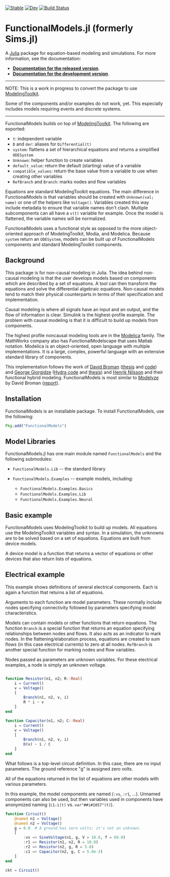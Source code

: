 
[![Stable](https://img.shields.io/badge/docs-stable-blue.svg)](https://tshort.github.io/FunctionalModels.jl/stable)
[![Dev](https://img.shields.io/badge/docs-dev-blue.svg)](https://tshort.github.io/FunctionalModels.jl/dev)
[![Build Status](https://github.com/tshort/FunctionalModels.jl/workflows/CI/badge.svg)](https://github.com/tshort/FunctionalModels.jl/actions)

FunctionalModels.jl (formerly Sims.jl)
=======

A [Julia](http://julialang.org) package for equation-based modeling
and simulations. For more information, see the documentation:

* **[Documentation for the released version](https://tshort.github.io/FunctionalModels.jl/stable)**.
* **[Documentation for the development version](https://tshort.github.io/FunctionalModels.jl/latest)**.

---

NOTE: This is a work in progress to convert the package to use [ModelingToolkit](https://mtk.sciml.ai/).

Some of the components and/or examples do not work, yet. This especially includes models requiring events and discrete systems.

---

FunctionalModels builds on top of [ModelingToolkit](https://mtk.sciml.ai/). The following
are exported:

* `t`: independent variable
* `D` and `der`: aliases for `Differential(t)`
* `system`: flattens a set of hierarchical equations and returns a simplified `ODESystem`
* `Unknown`: helper function to create variables
* `default_value`: return the default (starting) value of a variable
* `compatible_values`: return the base value from a variable to use when creating other variables
* `RefBranch` and `Branch`: marks nodes and flow variables

Equations are standard ModelingToolkit equations. The main difference in FunctionalModels is
that variables should be created with `Unknown(val; name)` or one of the helpers like `Voltage()`.
Variables created this way include metadata to ensure that variable names don't clash.
Multiple subcomponents can all have a `v(t)` variable for example.
Once the model is flattened, the variable names will be normalized.

FunctionalModels uses a functional style as opposed to the more object-oriented
approach of ModelingToolkit, Modia, and Modelica. Because `system`
return an `ODESystem`, models can be built up of FunctionalModels components and
standard ModelingToolkit components.


Background
----------

This package is for non-causal modeling in Julia. The idea behind
non-causal modeling is that the user develops models based on
components which are described by a set of equations. A tool can then
transform the equations and solve the differential algebraic
equations. Non-causal models tend to match their physical counterparts
in terms of their specification and implementation.

Causal modeling is where all signals have an input and an output, and
the flow of information is clear. Simulink is the highest-profile
example. The problem with causal modeling is that it is difficult to
build up models from components.

The highest profile noncausal modeling tools are in the
[Modelica](https://www.modelica.org/) family. The MathWorks company also has
FunctionalModelscape that uses Matlab notation. Modelica is an object-oriented,
open language with multiple implementations. It is a large, complex,
powerful language with an extensive standard library of components.

This implementation follows the work of
[David Broman](http://web.ict.kth.se/~dbro/)
([thesis](http://www.bromans.com/david/publ/thesis-2010-david-broman.pdf)
and [code](http://www.bromans.com/software/mkl/mkl-source-1.0.0.zip))
and [George Giorgidze](http://db.inf.uni-tuebingen.de/team/giorgidze)
([Hydra code](https://github.com/giorgidze/Hydra) and
[thesis](http://db.inf.uni-tuebingen.de/files/giorgidze/phd_thesis.pdf))
and [Henrik Nilsson](http://www.cs.nott.ac.uk/~nhn/) and their
functional hybrid modeling. FunctionalModels is most similar to
[Modelyze](https://github.com/david-broman/modelyze) by David Broman
([report](http://www.eecs.berkeley.edu/Pubs/TechRpts/2012/EECS-2012-173.pdf)).

    
Installation
------------

FunctionalModels is an installable package. To install FunctionalModels, use the following:

```julia
Pkg.add("FunctionalModels")
```

Model Libraries
---------------

FunctionalModels.jl has one main module named `FunctionalModels` and the following submodules:

* `FunctionalModels.Lib` -- the standard library

* `FunctionalModels.Examples` -- example models, including:
  * `FunctionalModels.Examples.Basics`
  * `FunctionalModels.Examples.Lib`
  * `FunctionalModels.Examples.Neural`

Basic example
-------------

FunctionalModels uses ModelingToolkit to build up models. All equations use the
ModelingToolkit variables and syntax.
In a simulation, the unknowns are to be solved based on a set of
equations. Equations are built from device models. 

A device model is a function that returns a vector of equations or
other devices that also return lists of equations. 

Electrical example
------------------

This example shows definitions of several electrical components. Each
is again a function that returns a list of equations. 

Arguments to each function are model parameters. These normally include
nodes specifying connectivity followed by parameters specifying model
characteristics.

Models can contain models or other functions that return equations.
The function `Branch` is a special function that returns an equation
specifying relationships between nodes and flows. It also acts as an
indicator to mark nodes. In the flattening/elaboration process,
equations are created to sum flows (in this case electrical currents)
to zero at all nodes. `RefBranch` is another special function for
marking nodes and flow variables.

Nodes passed as parameters are unknown variables. For these
electrical examples, a node is simply an unknown voltage.
 

```julia

function Resistor(n1, n2; R::Real) 
    i = Current()
    v = Voltage()
    [
        Branch(n1, n2, v, i)
        R * i ~ v
    ]
end

function Capacitor(n1, n2; C::Real) 
    i = Current()
    v = Voltage()
    [
        Branch(n1, n2, v, i)
        D(v) ~ i / C
    ]
end
```

What follows is a top-level circuit definition. In this case,
there are no input parameters. The ground reference "g" is
assigned zero volts.

All of the equations returned in the list of equations are other
models with various parameters.

In this example, the model components are named (`:vs`, `:r1`, ...).
Unnamed components can also be used, but then variables used 
in components have anonymized naming (`c1₊i(t)` vs. `var"##i#1057"(t)`).
   
```julia
function Circuit()
    @named n1 = Voltage()
    @named n2 = Voltage()
    g = 0.0  # A ground has zero volts; it's not an unknown.
    [
        :vs => SineVoltage(n1, g, V = 10.0, f = 60.0)
        :r1 => Resistor(n1, n2, R = 10.0)
        :r2 => Resistor(n2, g, R = 5.0)
        :c1 => Capacitor(n2, g, C = 5.0e-3)
    ]
end

ckt = Circuit()
```

